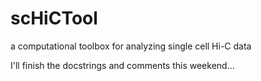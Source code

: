 # scHiCTool
a computational toolbox for analyzing single cell Hi-C data

I'll finish the docstrings and comments this weekend...
